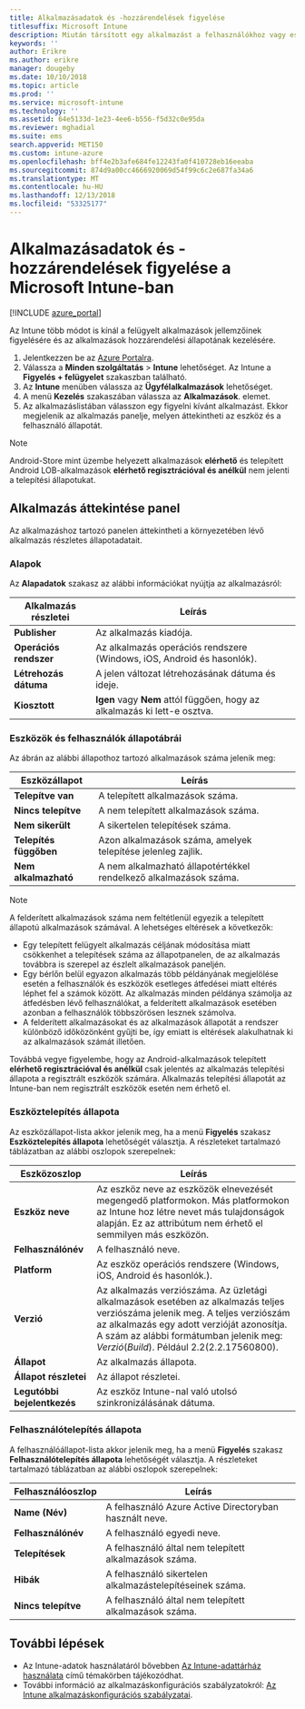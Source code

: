 ```yaml
---
title: Alkalmazásadatok és -hozzárendelések figyelése
titlesuffix: Microsoft Intune
description: Miután társított egy alkalmazást a felhasználókhoz vagy eszközökhöz, ezekkel az információkkal monitorozhatja az alkalmazás állapotát.
keywords: ''
author: Erikre
ms.author: erikre
manager: dougeby
ms.date: 10/10/2018
ms.topic: article
ms.prod: ''
ms.service: microsoft-intune
ms.technology: ''
ms.assetid: 64e5133d-1e23-4ee6-b556-f5d32c0e95da
ms.reviewer: mghadial
ms.suite: ems
search.appverid: MET150
ms.custom: intune-azure
ms.openlocfilehash: bff4e2b3afe684fe12243fa0f410728eb16eeaba
ms.sourcegitcommit: 874d9a00cc4666920069d54f99c6c2e687fa34a6
ms.translationtype: MT
ms.contentlocale: hu-HU
ms.lasthandoff: 12/13/2018
ms.locfileid: "53325177"
---
```

# <a name="monitor-app-information-and-assignments-with-microsoft-intune"></a>Alkalmazásadatok és -hozzárendelések figyelése a Microsoft Intune-ban

[!INCLUDE [azure_portal](./includes/azure_portal.md)]

Az Intune több módot is kínál a felügyelt alkalmazások jellemzőinek figyelésére és az alkalmazások hozzárendelési állapotának kezelésére.

1. Jelentkezzen be az [Azure Portalra](https://portal.azure.com).
2. Válassza a **Minden szolgáltatás** > **Intune** lehetőséget. Az Intune a **Figyelés + felügyelet** szakaszban található.
3. Az **Intune** menüben válassza az **Ügyfélalkalmazások** lehetőséget.
4. A menü **Kezelés** szakaszában válassza az **Alkalmazások**. elemet.
5. Az alkalmazáslistában válasszon egy figyelni kívánt alkalmazást. Ekkor megjelenik az alkalmazás panelje, melyen áttekintheti az eszköz és a felhasználó állapotát.

> [!NOTE]
> Android-Store mint üzembe helyezett alkalmazások **elérhető** és telepített Android LOB-alkalmazások **elérhető regisztrációval és anélkül** nem jelenti a telepítési állapotukat.

## <a name="app-overview-pane"></a>Alkalmazás áttekintése panel

Az alkalmazáshoz tartozó panelen áttekintheti a környezetében lévő alkalmazás részletes állapotadatait.

### <a name="essentials"></a>Alapok
Az **Alapadatok** szakasz az alábbi információkat nyújtja az alkalmazásról:

 | **Alkalmazás részletei**            | **Leírás**                                                      |
|------------------------|------------------------------------------------------------------|
| **Publisher**          | Az alkalmazás kiadója.                                            |
| **Operációs rendszer**   | Az alkalmazás operációs rendszere (Windows, iOS, Android és hasonlók). |
| **Létrehozás dátuma**             | A jelen változat létrehozásának dátuma és ideje.                         |
| **Kiosztott**           | **Igen** vagy **Nem** attól függően, hogy az alkalmazás ki lett-e osztva.                  |

### <a name="device-and-user-status-graphs"></a>Eszközök és felhasználók állapotábrái
Az ábrán az alábbi állapothoz tartozó alkalmazások száma jelenik meg:

| **Eszközállapot**       | **Leírás**                                       |
|-----------------------|-------------------------------------------------------|
| **Telepítve van**         | A telepített alkalmazások száma.                         |
| **Nincs telepítve**     | A nem telepített alkalmazások száma.                     |
| **Nem sikerült**            | A sikertelen telepítések száma.                   |
| **Telepítés függőben**   | Azon alkalmazások száma, amelyek telepítése jelenleg zajlik. |
| **Nem alkalmazható**           | A nem alkalmazható állapotértékkel rendelkező alkalmazások száma.            |

> [!NOTE]
> A felderített alkalmazások száma nem feltétlenül egyezik a telepített állapotú alkalmazások számával. A lehetséges eltérések a következők:
>    - Egy telepített felügyelt alkalmazás céljának módosítása miatt csökkenhet a telepítések száma az állapotpanelen, de az alkalmazás továbbra is szerepel az észlelt alkalmazások paneljén.
>    - Egy bérlőn belül egyazon alkalmazás több példányának megjelölése esetén a felhasználók és eszközök esetleges átfedései miatt eltérés léphet fel a számok között. Az alkalmazás minden példánya számolja az átfedésben lévő felhasználókat, a felderített alkalmazások esetében azonban a felhasználók többszörösen lesznek számolva.
>    - A felderített alkalmazásokat és az alkalmazások állapotát a rendszer különböző időközönként gyűjti be, így emiatt is eltérések alakulhatnak ki az alkalmazások számát illetően.
> 
> Továbbá vegye figyelembe, hogy az Android-alkalmazások telepített **elérhető regisztrációval és anélkül** csak jelentés az alkalmazás telepítési állapota a regisztrált eszközök számára. Alkalmazás telepítési állapotát az Intune-ban nem regisztrált eszközök esetén nem érhető el.

### <a name="device-install-status"></a>Eszköztelepítés állapota

Az eszközállapot-lista akkor jelenik meg, ha a menü **Figyelés** szakasz **Eszköztelepítés állapota** lehetőségét választja. A részleteket tartalmazó táblázatban az alábbi oszlopok szerepelnek:

| **Eszközoszlop**      | **Leírás**                                                                                                                                                                                                                                            |
|----------------------|------------------------------------------------------------------------------------------------------------------------------------------------------------------------------------------------------------------------------------------------------------|
| **Eszköz neve**      | Az eszköz neve az eszközök elnevezését megengedő platformokon. Más platformokon az Intune hoz létre nevet más tulajdonságok alapján. Ez az attribútum nem érhető el semmilyen más eszközön.                                                                       |
| **Felhasználónév**        | A felhasználó neve.                                                                                                                                                                                                                                      |
| **Platform**         | Az eszköz operációs rendszere (Windows, iOS, Android és hasonlók.).                                                                                                                                                                                           |
| **Verzió**          | Az alkalmazás verziószáma. Az üzletági alkalmazások esetében az alkalmazás teljes verziószáma jelenik meg. A teljes verziószám az alkalmazás egy adott verzióját azonosítja. A szám az alábbi formátumban jelenik meg: _Verzió_(_Build_). Például 2.2(2.2.17560800). |
| **Állapot**           | Az alkalmazás állapota.                                                                                                                                                                                                                                     |
| **Állapot részletei**   | Az állapot részletei.                                                                                                                                                                                                                                     |
| **Legutóbbi bejelentkezés**    | Az eszköz Intune-nal való utolsó szinkronizálásának dátuma.                                                                                                                                                                                                                  |


### <a name="user-install-status"></a>Felhasználótelepítés állapota

A felhasználóállapot-lista akkor jelenik meg, ha a menü **Figyelés** szakasz **Felhasználótelepítés állapota** lehetőségét választja. A részleteket tartalmazó táblázatban az alábbi oszlopok szerepelnek:

| **Felhasználóoszlop**     | **Leírás**                           |
|---------------------|-------------------------------------------|
| **Name (Név)**            | A felhasználó Azure Active Directoryban használt neve.         |
| **Felhasználónév**       | A felhasználó egyedi neve.              |
| **Telepítések**   | A felhasználó által nem telepített alkalmazások száma. |
| **Hibák**        | A felhasználó sikertelen alkalmazástelepítéseinek száma.     |
| **Nincs telepítve**   | A felhasználó által nem telepített alkalmazások száma. |


## <a name="next-steps"></a>További lépések

- Az Intune-adatok használatáról bővebben [Az Intune-adattárház használata](reports-nav-create-intune-reports.md) című témakörben tájékozódhat.
- További információ az alkalmazáskonfigurációs szabályzatokról: [Az Intune alkalmazáskonfigurációs szabályzatai](app-configuration-policies-overview.md).
